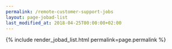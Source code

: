 ```yaml
---
permalink: /remote-customer-support-jobs
layout: page-jobad-list
last_modified_at: 2018-04-25T00:00:00+02:00
---
```

{% include render_jobad_list.html permalink=page.permalink %}
